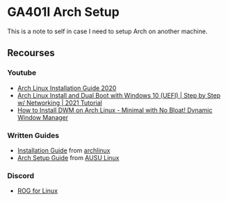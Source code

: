 # GA401I Arch Setup

This is a note to self in case I need to setup Arch on another machine.

## Recourses

### Youtube

- [Arch Linux Installation Guide 2020](https://www.youtube.com/watch?v=PQgyW10xD8s)
- [Arch Linux Install and Dual Boot with Windows 10 (UEFI) | Step by Step w/ Networking | 2021 Tutorial](https://www.youtube.com/watch?v=LGhifbn6088)
- [How to Install DWM on Arch Linux - Minimal with No Bloat! Dynamic Window Manager](https://youtu.be/jD8BtmMK0do)

### Written Guides

- [Installation Guide](https://wiki.archlinux.org/title/installation_guide) from [archlinux](https://archlinux.org/)
- [Arch Setup Guide](https://asus-linux.org/wiki/arch-guide/) from [AUSU Linux](https://asus-linux.org/)

### Discord

- [ROG for Linux](https://discord.com/invite/4ZKGd7Un5t)

